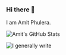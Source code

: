 ### Hi there 👋
I am Amit Phulera.

![Amit's GitHub Stats](https://github-stats-lyart.vercel.app/api?username=amitphulera&count_private=true)

![I generally write](https://github-stats-lyart.vercel.app/api/top-langs?username=amitphulera&count_private=true)

<!--
**AmitPhulera/AmitPhulera** is a ✨ _special_ ✨ repository because its `README.md` (this file) appears on your GitHub profile.

Here are some ideas to get you started:

- 🔭 I’m currently working on ...
- 🌱 I’m currently learning ...
- 👯 I’m looking to collaborate on ...
- 🤔 I’m looking for help with ...
- 💬 Ask me about ...
- 📫 How to reach me: ...
- 😄 Pronouns: ...
- ⚡ Fun fact: ...
-->
